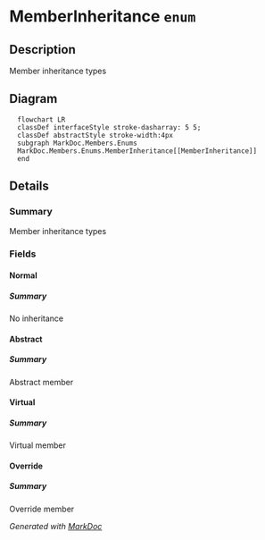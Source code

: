 # MemberInheritance `enum`

## Description
Member inheritance types

## Diagram
```mermaid
  flowchart LR
  classDef interfaceStyle stroke-dasharray: 5 5;
  classDef abstractStyle stroke-width:4px
  subgraph MarkDoc.Members.Enums
  MarkDoc.Members.Enums.MemberInheritance[[MemberInheritance]]
  end
```

## Details
### Summary
Member inheritance types

### Fields
#### Normal
##### Summary
No inheritance

#### Abstract
##### Summary
Abstract member

#### Virtual
##### Summary
Virtual member

#### Override
##### Summary
Override member

*Generated with* [*MarkDoc*](https://github.com/hailstorm75/MarkDoc.Core)
